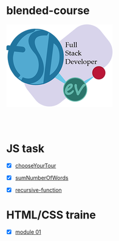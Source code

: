 # blended-course

![Banner](./logo.png) <br> <br> <br> <br>

# JS task

- [x] [chooseYourTour](https://google-barma.github.io/blended/chooseYourTour/)

- [x] [sumNumberOfWords](https://google-barma.github.io/blended/sumNumberOfWords/)

- [x] [recursive-function](https://google-barma.github.io/blended/recursive-function/)

# HTML/CSS traine

- [x] [module 01](https://google-barma.github.io/blended/new-design/)
